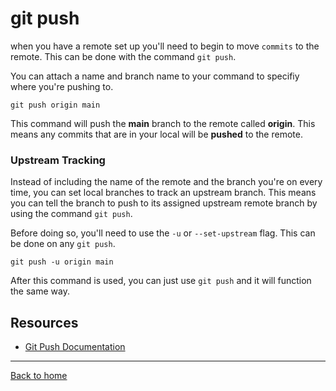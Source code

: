 # git push

when you have a remote set up you'll need to begin to move `commits` to the remote. This can be done with the command `git push`. 

You can attach a name and branch name to your command to specifiy where you're pushing to. 

```
git push origin main
```

This command will push the **main** branch to the remote called **origin**. This means any commits that are in your local will be **pushed** to the remote. 

### Upstream Tracking

Instead of including the name of the remote and the branch you're on every time, you can set local branches to track an upstream branch. This means you can tell the branch to push to its assigned upstream remote branch by using the command `git push`. 

Before doing so, you'll need to use the `-u` or `--set-upstream` flag. This can be done on any `git push`.

```
git push -u origin main
```

After this command is used, you can just use `git push` and it will function the same way.

## Resources

- [Git Push Documentation](https://git-scm.com/docs/git-push)

---

[Back to home](../README.md)